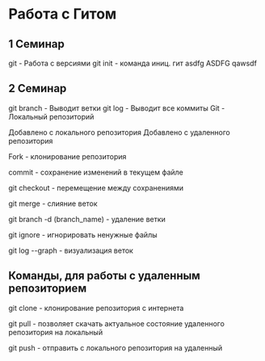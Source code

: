 # Работа с Гитом
## 1 Семинар
git - Работа с версиями
git init - команда иниц. гит
asdfg
ASDFG
qawsdf
## 2 Семинар
git branch - Выводит ветки
git log - Выводит все коммиты
Git - Локальный репозиторий

Добавлено с локального репозитория
Добавлено с удаленного репозитория

Fork - клонирование репозитория

commit - сохранение изменений в текущем файле

git checkout - перемещение между сохранениями

git merge - слияние веток

git branch -d (branch_name) - удаление ветки

git ignore - игнорировать ненужные файлы

git log --graph - визуализация веток

## Команды, для работы с удаленным репозиторием

git clone - клонирование репозитория с интернета

git pull - позволяет скачать актуальное состояние удаленного репозитория на локальный 

git push - отправить с локального репозитория на удаленный